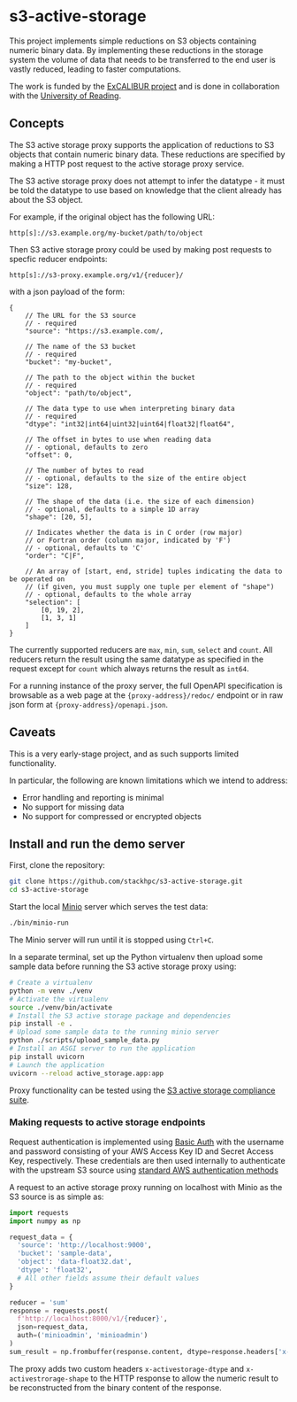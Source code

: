 # s3-active-storage

This project implements simple reductions on S3 objects containing numeric binary data.
By implementing these reductions in the storage system the volume of data that needs to be
transferred to the end user is vastly reduced, leading to faster computations.

The work is funded by the
[ExCALIBUR project](https://www.metoffice.gov.uk/research/approach/collaboration/spf/excalibur)
and is done in collaboration with the
[University of Reading](http://www.reading.ac.uk/).

## Concepts

The S3 active storage proxy supports the application of reductions to S3 objects that contain numeric binary data. These reductions are specified by making a HTTP post request to the active storage proxy service.

The S3 active storage proxy does not attempt to infer the datatype - it must be told the datatype to use based on knowledge that the client already has about the S3 object.

For example, if the original object has the following URL:

```
http[s]://s3.example.org/my-bucket/path/to/object
```

Then S3 active storage proxy could be used by making post requests to specfic reducer endpoints:

```
http[s]://s3-proxy.example.org/v1/{reducer}/
```

with a json payload of the form:

```
{
    // The URL for the S3 source
    // - required
    "source": "https://s3.example.com/,

    // The name of the S3 bucket
    // - required
    "bucket": "my-bucket",

    // The path to the object within the bucket
    // - required
    "object": "path/to/object",

    // The data type to use when interpreting binary data
    // - required
    "dtype": "int32|int64|uint32|uint64|float32|float64",

    // The offset in bytes to use when reading data
    // - optional, defaults to zero
    "offset": 0,

    // The number of bytes to read
    // - optional, defaults to the size of the entire object
    "size": 128,

    // The shape of the data (i.e. the size of each dimension) 
    // - optional, defaults to a simple 1D array
    "shape": [20, 5],

    // Indicates whether the data is in C order (row major)
    // or Fortran order (column major, indicated by 'F')
    // - optional, defaults to 'C'
    "order": "C|F",

    // An array of [start, end, stride] tuples indicating the data to be operated on
    // (if given, you must supply one tuple per element of "shape")
    // - optional, defaults to the whole array
    "selection": [
        [0, 19, 2],
        [1, 3, 1]
    ]
}
```

The currently supported reducers are `max`, `min`, `sum`, `select` and `count`. All reducers return the result using the same datatype as specified in the request except for `count` which always returns the result as `int64`.

For a running instance of the proxy server, the full OpenAPI specification is browsable as a web page at the `{proxy-address}/redoc/` endpoint or in raw json form at `{proxy-address}/openapi.json`.


## Caveats

This is a very early-stage project, and as such supports limited functionality.

In particular, the following are known limitations which we intend to address:

  * Error handling and reporting is minimal
  * No support for missing data
  * No support for compressed or encrypted objects

## Install and run the demo server

First, clone the repository:

```sh
git clone https://github.com/stackhpc/s3-active-storage.git
cd s3-active-storage
```

Start the local [Minio](https://min.io/) server which serves the test data:

```sh
./bin/minio-run
```

The Minio server will run until it is stopped using `Ctrl+C`.

In a separate terminal, set up the Python virtualenv then upload some sample data before running the S3 active storage proxy using:

```sh
# Create a virtualenv
python -m venv ./venv
# Activate the virtualenv
source ./venv/bin/activate
# Install the S3 active storage package and dependencies
pip install -e .
# Upload some sample data to the running minio server
python ./scripts/upload_sample_data.py
# Install an ASGI server to run the application
pip install uvicorn
# Launch the application
uvicorn --reload active_storage.app:app
```

Proxy functionality can be tested using the [S3 active storage compliance suite](https://github.com/stackhpc/s3-active-storage-compliance-suite).


### Making requests to active storage endpoints

Request authentication is implemented using [Basic Auth](https://en.wikipedia.org/wiki/Basic_access_authentication) with the username and password consisting of your AWS Access Key ID and Secret Access Key, respectively. These credentials are then used internally to authenticate with the upstream S3 source using [standard AWS authentication methods](https://docs.aws.amazon.com/AmazonS3/latest/API/sigv4-auth-using-authorization-header.html)

A request to an active storage proxy running on localhost with Minio as the S3 source is as simple as:

```python
import requests
import numpy as np

request_data = {
  'source': 'http://localhost:9000',
  'bucket': 'sample-data',
  'object': 'data-float32.dat',
  'dtype': 'float32',
  # All other fields assume their default values
}

reducer = 'sum'
response = requests.post(
  f'http://localhost:8000/v1/{reducer}',
  json=request_data, 
  auth=('minioadmin', 'minioadmin')
)
sum_result = np.frombuffer(response.content, dtype=response.headers['x-activestorage-dtype'])
```

The proxy adds two custom headers `x-activestorage-dtype` and `x-activestrorage-shape` to the HTTP response to allow the numeric result to be reconstructed from the binary content of the response.
